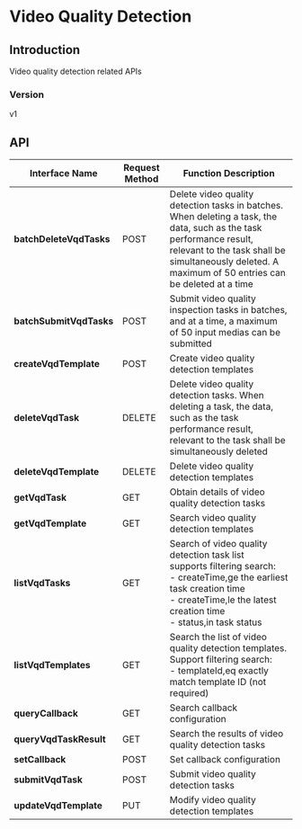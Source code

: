 # Video Quality Detection


## Introduction
Video quality detection related APIs


### Version
v1


## API
|Interface Name|Request Method|Function Description|
|---|---|---|
|**batchDeleteVqdTasks**|POST|Delete video quality detection tasks in batches. When deleting a task, the data, such as the task performance result, relevant to the task shall be simultaneously deleted. A maximum of 50 entries can be deleted at a time|
|**batchSubmitVqdTasks**|POST|Submit video quality inspection tasks in batches, and at a time, a maximum of 50 input medias can be submitted|
|**createVqdTemplate**|POST|Create video quality detection templates|
|**deleteVqdTask**|DELETE|Delete video quality detection tasks. When deleting a task, the data, such as the task performance result, relevant to the task shall be simultaneously deleted|
|**deleteVqdTemplate**|DELETE|Delete video quality detection templates|
|**getVqdTask**|GET|Obtain details of video quality detection tasks|
|**getVqdTemplate**|GET|Search video quality detection templates|
|**listVqdTasks**|GET|Search of video quality detection task list <br>supports filtering search: <br>  \- createTime,ge the earliest task creation time<br>  \- createTime,le the latest creation time<br>  \- status,in task status<br>|
|**listVqdTemplates**|GET|Search the list of video quality detection templates. <br>Support filtering search:<br>  \- templateId,eq exactly match template ID (not required)<br>|
|**queryCallback**|GET|Search callback configuration|
|**queryVqdTaskResult**|GET|Search the results of video quality detection tasks|
|**setCallback**|POST|Set callback configuration|
|**submitVqdTask**|POST|Submit video quality detection tasks|
|**updateVqdTemplate**|PUT|Modify video quality detection templates|
